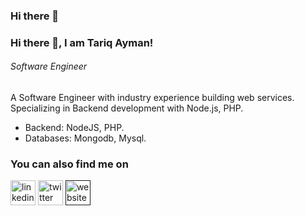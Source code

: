 ### Hi there 👋


### Hi there 👋, I am Tariq Ayman!
###### *Software Engineer*

A Software Engineer with industry experience building web services. Specializing in Backend development with Node.js, PHP. 

* Backend: NodeJS, PHP.
* Databases: Mongodb, Mysql.


### You can also find me on
[<img src='https://cdn.jsdelivr.net/npm/simple-icons@3.0.1/icons/linkedin.svg' alt='linkedin' height='40'>](https://linkedin.com/in/tariq.ayman) [<img src='https://cdn.jsdelivr.net/npm/simple-icons@3.0.1/icons/twitter.svg' alt='twitter' height='40'>](https://twitter.com/Tariq_Ayman)  [<img src='https://cdn.jsdelivr.net/npm/simple-icons@3.0.1/icons/icloud.svg' alt='website' height='40'>]()  


<!--
**TariqAyman/TariqAyman** is a ✨ _special_ ✨ repository because its `README.md` (this file) appears on your GitHub profile.
Here are some ideas to get you started:
- 🔭 I’m currently working on ...
- 🌱 I’m currently learning ...
- 👯 I’m looking to collaborate on ...
- 🤔 I’m looking for help with ...
- 💬 Ask me about ...
- 📫 How to reach me: ...
- 😄 Pronouns: ...
- ⚡ Fun fact: ...
-->
